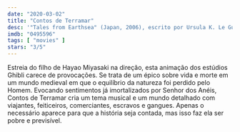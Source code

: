 ```yaml
---
date: "2020-03-02"
title: "Contos de Terramar"
desc: '"Tales from Earthsea" (Japan, 2006), escrito por Ursula K. Le Guin, Gorô Miyazaki e Keiko Niwa, dirigido por Gorô Miyazaki, com Jun''ichi Okada, Aoi Teshima e Bunta Sugawara.'
imdb: "0495596"
tags: [ "movies" ]
stars: "3/5"
---
```

Estreia do filho de Hayao Miyasaki na direção, esta animação dos estúdios Ghibli carece de provocações. Se trata de um épico sobre vida e morte em um mundo medieval em que o equilíbrio da natureza foi perdido pelo Homem. Evocando sentimentos já imortalizados por Senhor dos Anéis, Contos de Terramar cria um tema musical e um mundo detalhado com viajantes, feiticeiros, comerciantes, escravos e gangues. Apenas o necessário aparece para que a história seja contada, mas isso faz ela ser pobre e previsível.

